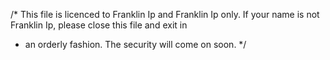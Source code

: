 /* This file is licenced to Franklin Ip and Franklin Ip only. If your name is not Franklin Ip, please close this file and exit in
 * an orderly fashion. The security will come on soon. */
